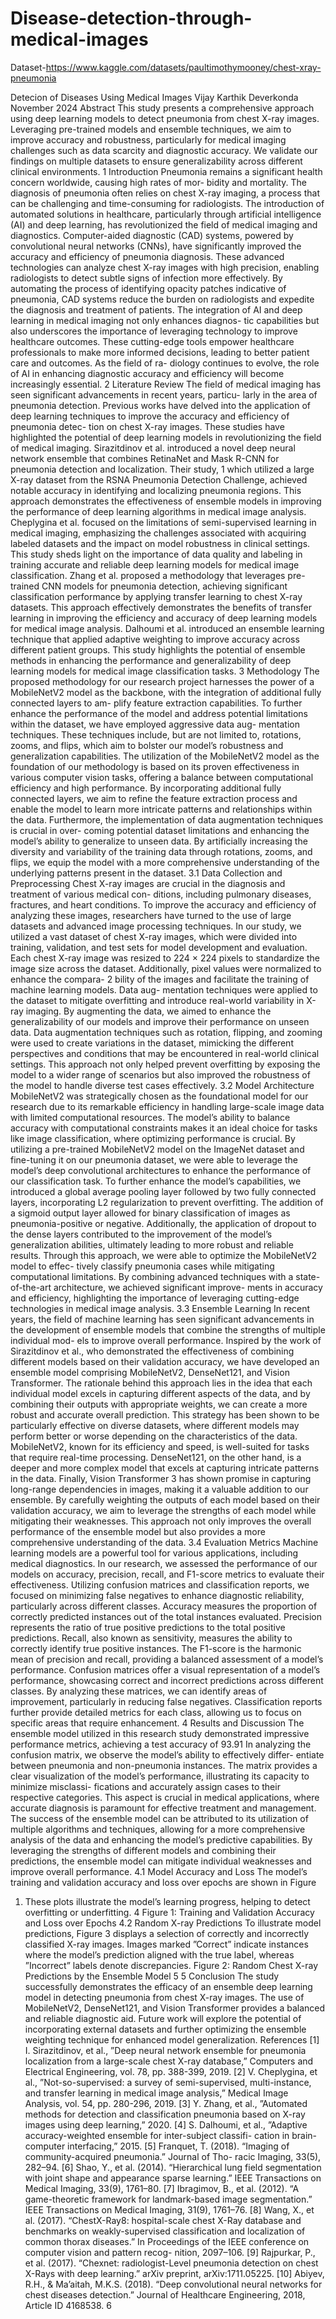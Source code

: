 # Disease-detection-through-medical-images
Dataset-https://www.kaggle.com/datasets/paultimothymooney/chest-xray-pneumonia

Detecion of Diseases Using Medical Images
Vijay Karthik Deverkonda
November 2024
Abstract
This study presents a comprehensive approach using deep learning models to
detect pneumonia from chest X-ray images. Leveraging pre-trained models and
ensemble techniques, we aim to improve accuracy and robustness, particularly for
medical imaging challenges such as data scarcity and diagnostic accuracy. We
validate our findings on multiple datasets to ensure generalizability across different
clinical environments.
1 Introduction
Pneumonia remains a significant health concern worldwide, causing high rates of mor-
bidity and mortality. The diagnosis of pneumonia often relies on chest X-ray imaging, a
process that can be challenging and time-consuming for radiologists. The introduction
of automated solutions in healthcare, particularly through artificial intelligence (AI) and
deep learning, has revolutionized the field of medical imaging and diagnostics.
Computer-aided diagnostic (CAD) systems, powered by convolutional neural networks
(CNNs), have significantly improved the accuracy and efficiency of pneumonia diagnosis.
These advanced technologies can analyze chest X-ray images with high precision, enabling
radiologists to detect subtle signs of infection more effectively. By automating the process
of identifying opacity patches indicative of pneumonia, CAD systems reduce the burden
on radiologists and expedite the diagnosis and treatment of patients.
The integration of AI and deep learning in medical imaging not only enhances diagnos-
tic capabilities but also underscores the importance of leveraging technology to improve
healthcare outcomes. These cutting-edge tools empower healthcare professionals to make
more informed decisions, leading to better patient care and outcomes. As the field of ra-
diology continues to evolve, the role of AI in enhancing diagnostic accuracy and efficiency
will become increasingly essential.
2 Literature Review
The field of medical imaging has seen significant advancements in recent years, particu-
larly in the area of pneumonia detection. Previous works have delved into the application
of deep learning techniques to improve the accuracy and efficiency of pneumonia detec-
tion on chest X-ray images. These studies have highlighted the potential of deep learning
models in revolutionizing the field of medical imaging.
Sirazitdinov et al. introduced a novel deep neural network ensemble that combines
RetinaNet and Mask R-CNN for pneumonia detection and localization. Their study,
1
which utilized a large X-ray dataset from the RSNA Pneumonia Detection Challenge,
achieved notable accuracy in identifying and localizing pneumonia regions. This approach
demonstrates the effectiveness of ensemble models in improving the performance of deep
learning algorithms in medical image analysis.
Cheplygina et al. focused on the limitations of semi-supervised learning in medical
imaging, emphasizing the challenges associated with acquiring labeled datasets and the
impact on model robustness in clinical settings. This study sheds light on the importance
of data quality and labeling in training accurate and reliable deep learning models for
medical image classification.
Zhang et al. proposed a methodology that leverages pre-trained CNN models for
pneumonia detection, achieving significant classification performance by applying transfer
learning to chest X-ray datasets. This approach effectively demonstrates the benefits of
transfer learning in improving the efficiency and accuracy of deep learning models for
medical image analysis.
Dalhoumi et al. introduced an ensemble learning technique that applied adaptive
weighting to improve accuracy across different patient groups. This study highlights the
potential of ensemble methods in enhancing the performance and generalizability of deep
learning models for medical image classification tasks.
3 Methodology
The proposed methodology for our research project harnesses the power of a MobileNetV2
model as the backbone, with the integration of additional fully connected layers to am-
plify feature extraction capabilities. To further enhance the performance of the model and
address potential limitations within the dataset, we have employed aggressive data aug-
mentation techniques. These techniques include, but are not limited to, rotations, zooms,
and flips, which aim to bolster our model’s robustness and generalization capabilities.
The utilization of the MobileNetV2 model as the foundation of our methodology is
based on its proven effectiveness in various computer vision tasks, offering a balance
between computational efficiency and high performance. By incorporating additional
fully connected layers, we aim to refine the feature extraction process and enable the
model to learn more intricate patterns and relationships within the data.
Furthermore, the implementation of data augmentation techniques is crucial in over-
coming potential dataset limitations and enhancing the model’s ability to generalize to
unseen data. By artificially increasing the diversity and variability of the training data
through rotations, zooms, and flips, we equip the model with a more comprehensive
understanding of the underlying patterns present in the dataset.
3.1 Data Collection and Preprocessing
Chest X-ray images are crucial in the diagnosis and treatment of various medical con-
ditions, including pulmonary diseases, fractures, and heart conditions. To improve the
accuracy and efficiency of analyzing these images, researchers have turned to the use of
large datasets and advanced image processing techniques. In our study, we utilized a vast
dataset of chest X-ray images, which were divided into training, validation, and test sets
for model development and evaluation.
Each chest X-ray image was resized to 224 × 224 pixels to standardize the image size
across the dataset. Additionally, pixel values were normalized to enhance the compara-
2
bility of the images and facilitate the training of machine learning models. Data aug-
mentation techniques were applied to the dataset to mitigate overfitting and introduce
real-world variability in X-ray imaging. By augmenting the data, we aimed to enhance
the generalizability of our models and improve their performance on unseen data.
Data augmentation techniques such as rotation, flipping, and zooming were used to
create variations in the dataset, mimicking the different perspectives and conditions that
may be encountered in real-world clinical settings. This approach not only helped prevent
overfitting by exposing the model to a wider range of scenarios but also improved the
robustness of the model to handle diverse test cases effectively.
3.2 Model Architecture
MobileNetV2 was strategically chosen as the foundational model for our research due to
its remarkable efficiency in handling large-scale image data with limited computational
resources. The model’s ability to balance accuracy with computational constraints makes
it an ideal choice for tasks like image classification, where optimizing performance is
crucial. By utilizing a pre-trained MobileNetV2 model on the ImageNet dataset and
fine-tuning it on our pneumonia dataset, we were able to leverage the model’s deep
convolutional architectures to enhance the performance of our classification task.
To further enhance the model’s capabilities, we introduced a global average pooling
layer followed by two fully connected layers, incorporating L2 regularization to prevent
overfitting. The addition of a sigmoid output layer allowed for binary classification of
images as pneumonia-positive or negative. Additionally, the application of dropout to
the dense layers contributed to the improvement of the model’s generalization abilities,
ultimately leading to more robust and reliable results.
Through this approach, we were able to optimize the MobileNetV2 model to effec-
tively classify pneumonia cases while mitigating computational limitations. By combining
advanced techniques with a state-of-the-art architecture, we achieved significant improve-
ments in accuracy and efficiency, highlighting the importance of leveraging cutting-edge
technologies in medical image analysis.
3.3 Ensemble Learning
In recent years, the field of machine learning has seen significant advancements in the
development of ensemble models that combine the strengths of multiple individual mod-
els to improve overall performance. Inspired by the work of Sirazitdinov et al., who
demonstrated the effectiveness of combining different models based on their validation
accuracy, we have developed an ensemble model comprising MobileNetV2, DenseNet121,
and Vision Transformer.
The rationale behind this approach lies in the idea that each individual model excels in
capturing different aspects of the data, and by combining their outputs with appropriate
weights, we can create a more robust and accurate overall prediction. This strategy has
been shown to be particularly effective on diverse datasets, where different models may
perform better or worse depending on the characteristics of the data.
MobileNetV2, known for its efficiency and speed, is well-suited for tasks that require
real-time processing. DenseNet121, on the other hand, is a deeper and more complex
model that excels at capturing intricate patterns in the data. Finally, Vision Transformer
3
has shown promise in capturing long-range dependencies in images, making it a valuable
addition to our ensemble.
By carefully weighting the outputs of each model based on their validation accuracy,
we aim to leverage the strengths of each model while mitigating their weaknesses. This
approach not only improves the overall performance of the ensemble model but also
provides a more comprehensive understanding of the data.
3.4 Evaluation Metrics
Machine learning models are a powerful tool for various applications, including medical
diagnostics. In our research, we assessed the performance of our models on accuracy,
precision, recall, and F1-score metrics to evaluate their effectiveness. Utilizing confusion
matrices and classification reports, we focused on minimizing false negatives to enhance
diagnostic reliability, particularly across different classes.
Accuracy measures the proportion of correctly predicted instances out of the total
instances evaluated. Precision represents the ratio of true positive predictions to the total
positive predictions. Recall, also known as sensitivity, measures the ability to correctly
identify true positive instances. The F1-score is the harmonic mean of precision and
recall, providing a balanced assessment of a model’s performance.
Confusion matrices offer a visual representation of a model’s performance, showcasing
correct and incorrect predictions across different classes. By analyzing these matrices, we
can identify areas of improvement, particularly in reducing false negatives. Classification
reports further provide detailed metrics for each class, allowing us to focus on specific
areas that require enhancement.
4 Results and Discussion
The ensemble model utilized in this research study demonstrated impressive performance
metrics, achieving a test accuracy of 93.91
In analyzing the confusion matrix, we observe the model’s ability to effectively differ-
entiate between pneumonia and non-pneumonia instances. The matrix provides a clear
visualization of the model’s performance, illustrating its capacity to minimize misclassi-
fications and accurately assign cases to their respective categories. This aspect is crucial
in medical applications, where accurate diagnosis is paramount for effective treatment
and management.
The success of the ensemble model can be attributed to its utilization of multiple
algorithms and techniques, allowing for a more comprehensive analysis of the data and
enhancing the model’s predictive capabilities. By leveraging the strengths of different
models and combining their predictions, the ensemble model can mitigate individual
weaknesses and improve overall performance.
4.1 Model Accuracy and Loss
The model’s training and validation accuracy and loss over epochs are shown in Figure
1. These plots illustrate the model’s learning progress, helping to detect overfitting or
underfitting.
4
Figure 1: Training and Validation Accuracy and Loss over Epochs
4.2 Random X-ray Predictions
To illustrate model predictions, Figure 3 displays a selection of correctly and incorrectly
classified X-ray images. Images marked ”Correct” indicate instances where the model’s
prediction aligned with the true label, whereas ”Incorrect” labels denote discrepancies.
Figure 2: Random Chest X-ray Predictions by the Ensemble Model
5
5 Conclusion
The study successfully demonstrates the efficacy of an ensemble deep learning model in
detecting pneumonia from chest X-ray images. The use of MobileNetV2, DenseNet121,
and Vision Transformer provides a balanced and reliable diagnostic aid. Future work
will explore the potential of incorporating external datasets and further optimizing the
ensemble weighting technique for enhanced model generalization.
References
[1] I. Sirazitdinov, et al., ”Deep neural network ensemble for pneumonia localization from
a large-scale chest X-ray database,” Computers and Electrical Engineering, vol. 78, pp.
388-399, 2019.
[2] V. Cheplygina, et al., ”Not-so-supervised: a survey of semi-supervised, multi-instance,
and transfer learning in medical image analysis,” Medical Image Analysis, vol. 54, pp.
280-296, 2019.
[3] Y. Zhang, et al., ”Automated methods for detection and classification pneumonia
based on X-ray images using deep learning,” 2020.
[4] S. Dalhoumi, et al., ”Adaptive accuracy-weighted ensemble for inter-subject classifi-
cation in brain-computer interfacing,” 2015.
[5] Franquet, T. (2018). “Imaging of community-acquired pneumonia.” Journal of Tho-
racic Imaging, 33(5), 282–94.
[6] Shao, Y., et al. (2014). “Hierarchical lung field segmentation with joint shape and
appearance sparse learning.” IEEE Transactions on Medical Imaging, 33(9), 1761–80.
[7] Ibragimov, B., et al. (2012). “A game-theoretic framework for landmark-based image
segmentation.” IEEE Transactions on Medical Imaging, 31(9), 1761–76.
[8] Wang, X., et al. (2017). “ChestX-Ray8: hospital-scale chest X-Ray database and
benchmarks on weakly-supervised classification and localization of common thorax
diseases.” In Proceedings of the IEEE conference on computer vision and pattern recog-
nition, 2097–106.
[9] Rajpurkar, P., et al. (2017). “Chexnet: radiologist-Level pneumonia detection on chest
X-Rays with deep learning.” arXiv preprint, arXiv:1711.05225.
[10] Abiyev, R.H., & Ma’aitah, M.K.S. (2018). “Deep convolutional neural networks for
chest diseases detection.” Journal of Healthcare Engineering, 2018, Article ID 4168538.
6
